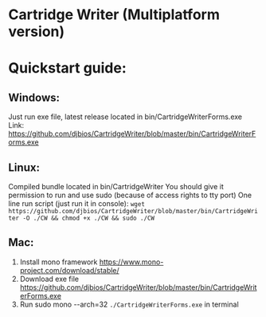 Cartridge Writer (Multiplatform version)
================

# Quickstart guide:


## Windows:


Just run exe file, latest release located in bin/CartridgeWriterForms.exe
Link: https://github.com/djbios/CartridgeWriter/blob/master/bin/CartridgeWriterForms.exe
## Linux:


Compiled bundle located in bin/CartridgeWriter You should give it permission to run and use sudo (because of access rights to tty port)
One line run script (just run it in console):
`wget https://github.com/djbios/CartridgeWriter/blob/master/bin/CartridgeWriter -O ./CW && chmod +x ./CW && sudo ./CW`
## Mac:

1. Install mono framework https://www.mono-project.com/download/stable/
2. Download exe file https://github.com/djbios/CartridgeWriter/blob/master/bin/CartridgeWriterForms.exe
3. Run sudo mono --arch=32 `./CartridgeWriterForms.exe` in terminal

